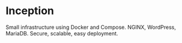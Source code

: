 # Inception
Small infrastructure using Docker and Compose. NGINX, WordPress, MariaDB. Secure, scalable, easy deployment.
